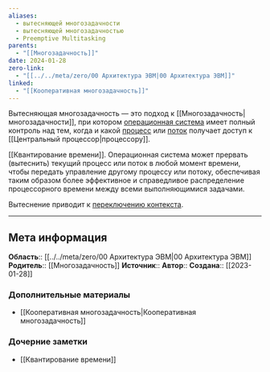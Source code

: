 ```yaml
---
aliases:
  - вытесняющей многозадачности
  - вытесняющей многозадачностью
  - Preemptive Multitasking
parents:
  - "[[Многозадачность]]"
date: 2024-01-28
zero-link:
  - "[[../../meta/zero/00 Архитектура ЭВМ|00 Архитектура ЭВМ]]"
linked:
  - "[[Кооперативная многозадачность]]"
---
```

Вытесняющая многозадачность — это подход к [[Многозадачность|многозадачности]], при котором [операционная система](Операционная%20система.md) имеет полный контроль над тем, когда и какой [процесс](Процесс%20ОС.md) или [поток](Поток%20процесса%20ОС.md) получает доступ к [[Центральный процессор|процессору]].

[[Квантирование времени]]. Операционная система может прервать (вытеснить) текущий процесс или поток в любой момент времени, чтобы передать управление другому процессу или потоку, обеспечивая таким образом более эффективное и справедливое распределение процессорного времени между всеми выполняющимися задачами.

Вытеснение приводит к [переключению контекста](Переключение%20контекста.md).
***
## Мета информация
**Область**:: [[../../meta/zero/00 Архитектура ЭВМ|00 Архитектура ЭВМ]]
**Родитель**:: [[Многозадачность]]
**Источник**:: 
**Автор**:: 
**Создана**:: [[2023-01-28]]
### Дополнительные материалы
- [[Кооперативная многозадачность|Кооперативная многозадачность]]
### Дочерние заметки
<!-- QueryToSerialize: LIST FROM [[]] WHERE contains(Родитель, this.file.link) or contains(parents, this.file.link) -->
<!-- SerializedQuery: LIST FROM [[]] WHERE contains(Родитель, this.file.link) or contains(parents, this.file.link) -->
- [[Квантирование времени]]
<!-- SerializedQuery END -->
